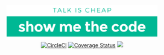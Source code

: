 <center>
<img src="./public/images/show-me-the-code.png" width="400"/>
</center>

<center>
 <a href="https://circleci.com/gh/gabrielferreiraa/showmethecode-web/tree/master"><img src="https://circleci.com/gh/gabrielferreiraa/showmethecode-web/tree/master.svg?style=shield&circle-token=:circle-token" alt="CircleCI"></a>
 <a href='https://coveralls.io/github/gabrielferreiraa/showmethecode-web?branch=master'><img src='https://coveralls.io/repos/github/gabrielferreiraa/showmethecode-web/badge.svg?branch=master' alt='Coverage Status' /></a>
<a href="https://www.codacy.com/manual/gabrielferreiraa/showmethecode-web?utm_source=github.com&amp;utm_medium=referral&amp;utm_content=gabrielferreiraa/showmethecode-web&amp;utm_campaign=Badge_Grade"><img src="https://api.codacy.com/project/badge/Grade/e8cb50f696164cdea4b52b0c234136aa"/></a>
</center>

